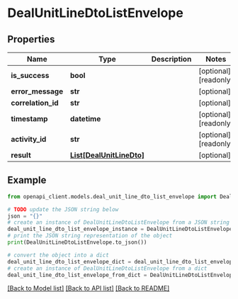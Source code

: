 # DealUnitLineDtoListEnvelope


## Properties

Name | Type | Description | Notes
------------ | ------------- | ------------- | -------------
**is_success** | **bool** |  | [optional] [readonly] 
**error_message** | **str** |  | [optional] 
**correlation_id** | **str** |  | [optional] 
**timestamp** | **datetime** |  | [optional] [readonly] 
**activity_id** | **str** |  | [optional] [readonly] 
**result** | [**List[DealUnitLineDto]**](DealUnitLineDto.md) |  | [optional] 

## Example

```python
from openapi_client.models.deal_unit_line_dto_list_envelope import DealUnitLineDtoListEnvelope

# TODO update the JSON string below
json = "{}"
# create an instance of DealUnitLineDtoListEnvelope from a JSON string
deal_unit_line_dto_list_envelope_instance = DealUnitLineDtoListEnvelope.from_json(json)
# print the JSON string representation of the object
print(DealUnitLineDtoListEnvelope.to_json())

# convert the object into a dict
deal_unit_line_dto_list_envelope_dict = deal_unit_line_dto_list_envelope_instance.to_dict()
# create an instance of DealUnitLineDtoListEnvelope from a dict
deal_unit_line_dto_list_envelope_from_dict = DealUnitLineDtoListEnvelope.from_dict(deal_unit_line_dto_list_envelope_dict)
```
[[Back to Model list]](../README.md#documentation-for-models) [[Back to API list]](../README.md#documentation-for-api-endpoints) [[Back to README]](../README.md)


